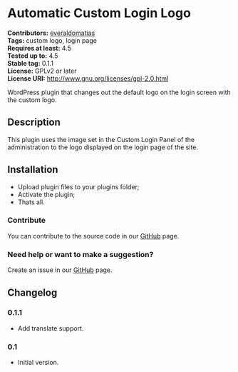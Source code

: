 # Automatic Custom Login Logo #
**Contributors:** [everaldomatias](https://profiles.wordpress.org/everaldomatias)  
**Tags:** custom logo, login page  
**Requires at least:** 4.5  
**Tested up to:** 4.5  
**Stable tag:** 0.1.1  
**License:** GPLv2 or later  
**License URI:** http://www.gnu.org/licenses/gpl-2.0.html  

WordPress plugin that changes out the default logo on the login screen with the custom logo.

## Description ##

This plugin uses the image set in the Custom Login Panel of the administration to the logo displayed on the login page of the site.

## Installation ##

- Upload plugin files to your plugins folder;  
- Activate the plugin;  
- Thats all.

### Contribute ###

You can contribute to the source code in our [GitHub](https://github.com/everaldomatias/automatic-custom-logo-login) page.

### Need help or want to make a suggestion? ###

Create an issue in our [GitHub](https://github.com/everaldomatias/automatic-custom-logo-login/issues) page.

## Changelog ##

### 0.1.1 ###

- Add translate support.

### 0.1 ###

- Initial version.